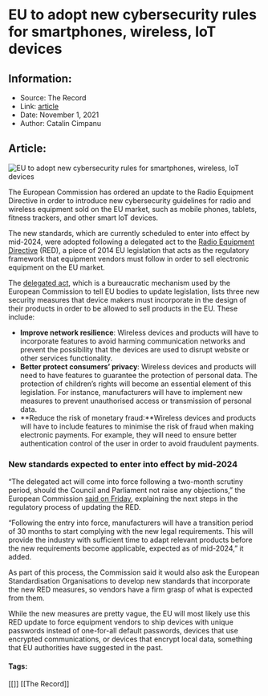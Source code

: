 # EU to adopt new cybersecurity rules for smartphones, wireless, IoT devices
### 

## Information:
+ Source: The Record
+ Link: [article](https://therecord.media/eu-to-adopt-new-cybersecurity-rules-for-smartphones-wireless-iot-devices/)
+ Date: November 1, 2021
+ Author: Catalin Cimpanu


## Article:
![EU to adopt new cybersecurity rules for smartphones, wireless, IoT devices](https://therecord.media/wp-content/uploads/2021/11/EU-Parliament-European-Union.jpg)

The European Commission has ordered an update to the Radio Equipment Directive in order to introduce new cybersecurity guidelines for radio and wireless equipment sold on the EU market, such as mobile phones, tablets, fitness trackers, and other smart IoT devices.


The new standards, which are currently scheduled to enter into effect by mid-2024, were adopted following a delegated act to the [Radio Equipment Directive](https://ec.europa.eu/growth/sectors/electrical-and-electronic-engineering-industries-eei/radio-equipment-directive-red_en) (RED), a piece of 2014 EU legislation that acts as the regulatory framework that equipment vendors must follow in order to sell electronic equipment on the EU market.


The [delegated act](https://eur-lex.europa.eu/summary/glossary/delegated_acts.html), which is a bureaucratic mechanism used by the European Commission to tell EU bodies to update legislation, lists three new security measures that device makers must incorporate in the design of their products in order to be allowed to sell products in the EU. These include:


* **Improve network resilience**: Wireless devices and products will have to incorporate features to avoid harming communication networks and prevent the possibility that the devices are used to disrupt website or other services functionality.
* **Better protect consumers’ privacy**: Wireless devices and products will need to have features to guarantee the protection of personal data. The protection of children’s rights will become an essential element of this legislation. For instance, manufacturers will have to implement new measures to prevent unauthorised access or transmission of personal data.
* **Reduce the risk of monetary fraud:**Wireless devices and products will have to include features to minimise the risk of fraud when making electronic payments. For example, they will need to ensure better authentication control of the user in order to avoid fraudulent payments.


### New standards expected to enter into effect by mid-2024


“The delegated act will come into force following a two-month scrutiny period, should the Council and Parliament not raise any objections,” the European Commission [said on Friday](https://ec.europa.eu/commission/presscorner/detail/en/ip_21_5634), explaining the next steps in the regulatory process of updating the RED.


“Following the entry into force, manufacturers will have a transition period of 30 months to start complying with the new legal requirements. This will provide the industry with sufficient time to adapt relevant products before the new requirements become applicable, expected as of mid-2024,” it added.


As part of this process, the Commission said it would also ask the European Standardisation Organisations to develop new standards that incorporate the new RED measures, so vendors have a firm grasp of what is expected from them.


While the new measures are pretty vague, the EU will most likely use this RED update to force equipment vendors to ship devices with unique passwords instead of one-for-all default passwords, devices that use encrypted communications, or devices that encrypt local data, something that EU authorities have suggested in the past.





#### Tags:
[[]] [[The Record]]
